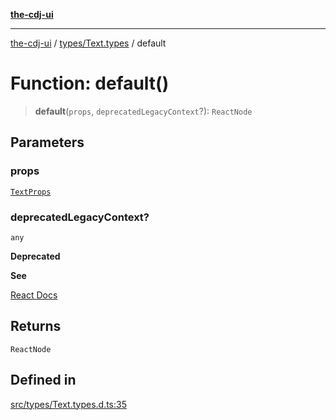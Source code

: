 [**the-cdj-ui**](../../../README.md)

***

[the-cdj-ui](../../../README.md) / [types/Text.types](../README.md) / default

# Function: default()

> **default**(`props`, `deprecatedLegacyContext`?): `ReactNode`

## Parameters

### props

[`TextProps`](../interfaces/TextProps.md)

### deprecatedLegacyContext?

`any`

**Deprecated**

**See**

[React Docs](https://legacy.reactjs.org/docs/legacy-context.html#referencing-context-in-lifecycle-methods)

## Returns

`ReactNode`

## Defined in

[src/types/Text.types.d.ts:35](https://github.com/hiyaryan/the-cdj-ui/blob/66083ffd99c70e3de7b7a7a2d26584eb05be11c4/src/types/Text.types.d.ts#L35)
